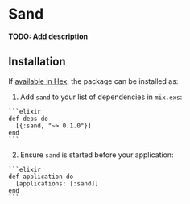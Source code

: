 # Sand

**TODO: Add description**

## Installation

If [available in Hex](https://hex.pm/docs/publish), the package can be installed as:

  1. Add `sand` to your list of dependencies in `mix.exs`:

    ```elixir
    def deps do
      [{:sand, "~> 0.1.0"}]
    end
    ```

  2. Ensure `sand` is started before your application:

    ```elixir
    def application do
      [applications: [:sand]]
    end
    ```

